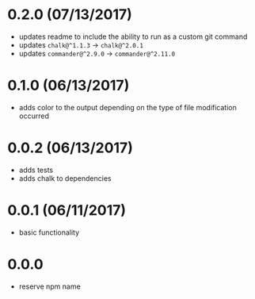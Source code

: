 # 0.2.0 (07/13/2017)

- updates readme to include the ability to run as a custom git command
- updates `chalk@^1.1.3` -> `chalk@^2.0.1`
- updates `commander@^2.9.0` -> `commander@^2.11.0`

# 0.1.0 (06/13/2017)

- adds color to the output depending on the type of file modification occurred

# 0.0.2 (06/13/2017)

- adds tests
- adds chalk to dependencies

# 0.0.1 (06/11/2017)

- basic functionality

# 0.0.0

- reserve npm name
